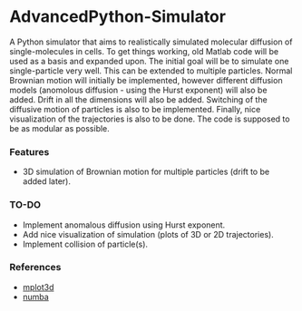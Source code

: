 # AdvancedPython-Simulator
A Python simulator that aims to realistically simulated molecular diffusion of single-molecules in cells. To get things working, old Matlab
code will be used as a basis and expanded upon. The initial goal will be to simulate one single-particle very well. This can be extended to multiple particles.
Normal Brownian motion will initially be implemented, however different diffusion models (anomolous diffusion - using the Hurst exponent) will also be added. 
Drift in all the dimensions will also be added. Switching of the diffusive motion of particles is also to be implemented. Finally, nice visualization of the trajectories is also to be done. The code is supposed to be as modular as possible. 

### Features
* 3D simulation of Brownian motion for multiple particles (drift to be added later). 

### TO-DO
* Implement anomalous diffusion using Hurst exponent. 
* Add nice visualization of simulation (plots of 3D or 2D trajectories). 
* Implement collision of particle(s). 

### References
* [mplot3d](https://matplotlib.org/stable/tutorials/toolkits/mplot3d.html)
* [numba](http://numba.pydata.org/numba-doc/latest/user/jit.html)
